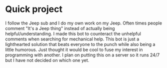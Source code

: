 # Quick project
I follow the Jeep sub and I do my own work on my Jeep. Often times people comment "It's a Jeep thing" instead of actually being helpful/understanding. I made this bot to counteract the unhelpful comments when searching for mechanical help. This bot is just a lighthearted solution that beats everyone to the punch while also being a little humorous. Just thought it would be cool to fuse my interest in programming with another. I plan on putting this on a server so it runs 24/7 but I have not decided on which one yet.
